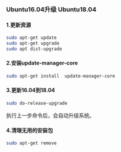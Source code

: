 ### Ubuntu16.04升级 Ubuntu18.04

#### 1.更新资源

```sh
sudo apt-get update
sudo apt-get upgrade
sudo apt dist-upgrade
```

####  2.安装update-manager-core

```sh
sudo apt-get install  update-manager-core
```

####  3.更新16.04到18.04

```sh
sudo do-release-upgrade
```
执行上一步命令后，会自动升级系统。

####  4.清理无用的安装包

```sh
sudo apt-get remove
```

